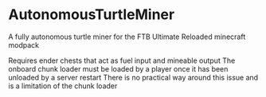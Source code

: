 # AutonomousTurtleMiner
A fully autonomous turtle miner for the FTB Ultimate Reloaded minecraft modpack

Requires ender chests that act as fuel input and mineable output
The onboard chunk loader must be loaded by a player once it has been unloaded by a server restart
There is no practical way around this issue and is a limitation of the chunk loader
